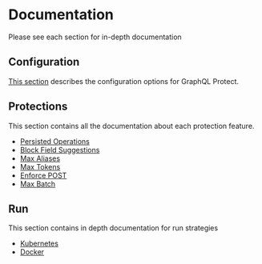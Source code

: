 # Documentation

Please see each section for in-depth documentation

## Configuration

[This section](configuration) describes the configuration options for GraphQL Protect.

## Protections

This section contains all the documentation about each protection feature.

* [Persisted Operations](protections/persisted_operations.md)
* [Block Field Suggestions](protections/block_field_suggestions.md)
* [Max Aliases](protections/max_aliases.md)
* [Max Tokens](protections/max_tokens.md)
* [Enforce POST](protections/enforce_post.md)
* [Max Batch](protections/max_batch.md)


## Run

This section contains in depth documentation for run strategies

* [Kubernetes](run/kubernetes.md)
* [Docker](run/docker.md)
